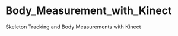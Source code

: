Body_Measurement_with_Kinect
============================

Skeleton Tracking and Body Measurements with Kinect